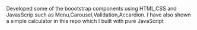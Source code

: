 Developed some of the boootstrap components using HTML,CSS and JavasScrip such as Menu,Carousel,Validation,Accardion. I have also shown a simple calculator in this repo which I built with pure JavaScript
